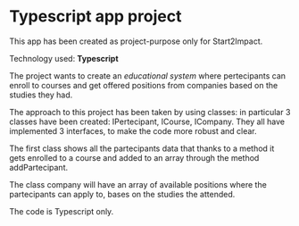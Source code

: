 # Typescript app project

This app has been created as project-purpose only for Start2Impact.

Technology used: **Typescript**

The project wants to create an _educational system_ where pertecipants can enroll to courses and get offered positions from companies based on the studies they had.

The approach to this project has been taken by using classes:
in particular 3 classes have been created: IPertecipant, ICourse, ICompany. They all have implemented 3 interfaces, to make the code more robust and clear.

The first class shows all the partecipants data that thanks to a method it gets enrolled to a course and added to an array through the method addPartecipant.

The class company will have an array of available positions where the partecipants can apply to, bases on the studies the attended.

The code is Typescript only.

